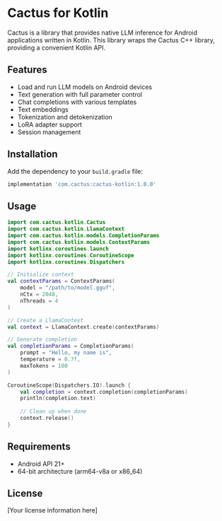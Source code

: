# Cactus for Kotlin

Cactus is a library that provides native LLM inference for Android applications written in Kotlin. This library wraps the Cactus C++ library, providing a convenient Kotlin API.

## Features

- Load and run LLM models on Android devices
- Text generation with full parameter control
- Chat completions with various templates
- Text embeddings
- Tokenization and detokenization
- LoRA adapter support
- Session management

## Installation

Add the dependency to your `build.gradle` file:

```gradle
implementation 'com.cactus:cactus-kotlin:1.0.0'
```

## Usage

```kotlin
import com.cactus.kotlin.Cactus
import com.cactus.kotlin.LlamaContext
import com.cactus.kotlin.models.CompletionParams
import com.cactus.kotlin.models.ContextParams
import kotlinx.coroutines.launch
import kotlinx.coroutines.CoroutineScope
import kotlinx.coroutines.Dispatchers

// Initialize context
val contextParams = ContextParams(
    model = "/path/to/model.gguf",
    nCtx = 2048,
    nThreads = 4
)

// Create a LlamaContext
val context = LlamaContext.create(contextParams)

// Generate completion
val completionParams = CompletionParams(
    prompt = "Hello, my name is",
    temperature = 0.7f,
    maxTokens = 100
)

CoroutineScope(Dispatchers.IO).launch {
    val completion = context.completion(completionParams)
    println(completion.text)
    
    // Clean up when done
    context.release()
}
```

## Requirements

- Android API 21+
- 64-bit architecture (arm64-v8a or x86_64)

## License

[Your license information here]
